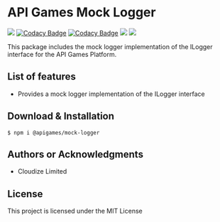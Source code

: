 # API Games Mock Logger

![](https://img.shields.io/badge/build-passing-brightgreen)
[![Codacy Badge](https://app.codacy.com/project/badge/Grade/0bd15026ed6c498293fc32f5c39abd9a)](https://www.codacy.com?utm_source=github.com&amp;utm_medium=referral&amp;utm_content=apigames-core/mock-logger&amp;utm_campaign=Badge_Grade)
[![Codacy Badge](https://app.codacy.com/project/badge/Coverage/0bd15026ed6c498293fc32f5c39abd9a)](https://www.codacy.com?utm_source=github.com&utm_medium=referral&utm_content=apigames-core/mock-logger&utm_campaign=Badge_Coverage)
![](https://img.shields.io/npm/v/@apigames/mock-logger)
![](https://img.shields.io/badge/license-MIT-blue)


This package includes the mock logger implementation of the ILogger interface for the API Games Platform.

## List of features

*   Provides a mock logger implementation of the ILogger interface

## Download & Installation

```shell 
$ npm i @apigames/mock-logger
```

## Authors or Acknowledgments

*   Cloudize Limited

## License

This project is licensed under the MIT License
